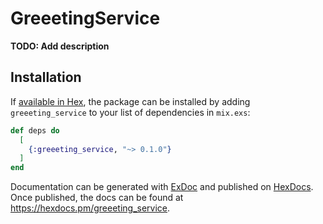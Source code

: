# GreeetingService

**TODO: Add description**

## Installation

If [available in Hex](https://hex.pm/docs/publish), the package can be installed
by adding `greeeting_service` to your list of dependencies in `mix.exs`:

```elixir
def deps do
  [
    {:greeeting_service, "~> 0.1.0"}
  ]
end
```

Documentation can be generated with [ExDoc](https://github.com/elixir-lang/ex_doc)
and published on [HexDocs](https://hexdocs.pm). Once published, the docs can
be found at <https://hexdocs.pm/greeeting_service>.

